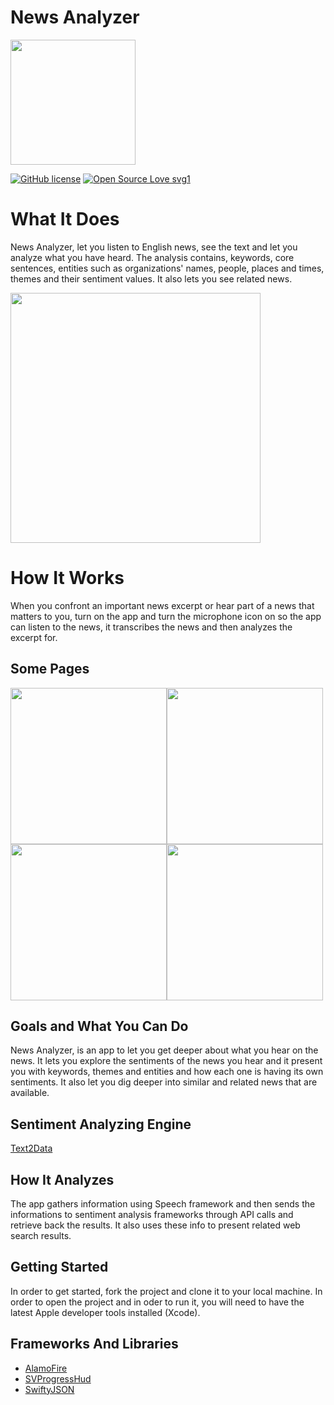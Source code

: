 # News Analyzer

<img src="https://user-images.githubusercontent.com/60321318/80937790-cd55ba80-8deb-11ea-958a-ca4e08fde68f.png" width="200">


[![GitHub license](https://img.shields.io/github/license/Naereen/StrapDown.js.svg)](https://github.com/Naereen/StrapDown.js/blob/master/LICENSE) [![Open Source Love svg1](https://badges.frapsoft.com/os/v1/open-source.svg?v=103)](https://github.com/ellerbrock/open-source-badges/)

# What It Does

News Analyzer, let you listen to English news, see the text and let you analyze what you have heard. The analysis contains, keywords, core sentences, entities such as organizations' names, people, places and times, themes and their sentiment values. It also lets you see related news.  

<img src="https://user-images.githubusercontent.com/60321318/80940201-45c07980-8df4-11ea-895f-9c7a65d69fe9.png" width="400">


# How It Works

When you confront an important news excerpt or hear part of a news that matters to you, turn on the app and turn the microphone icon on so the app can listen to the news, it transcribes the news and then analyzes the excerpt for. 

## Some Pages

<img src="https://user-images.githubusercontent.com/60321318/79543345-8903b400-80a2-11ea-9dc1-860dbdcd42f1.png" width="250"><img src="https://user-images.githubusercontent.com/60321318/79543349-8a34e100-80a2-11ea-9046-e0c0303bfe1d.png" width="250"><img src="https://user-images.githubusercontent.com/60321318/79543351-8bfea480-80a2-11ea-81af-543881f08a89.png" width="250"><img src="https://user-images.githubusercontent.com/60321318/79544025-9a998b80-80a3-11ea-81e7-0fcdee17b3a9.png" width="250">

## Goals and What You Can Do 

News Analyzer, is an app to let you get deeper about what you hear on the news. It lets you explore the sentiments of the news you hear and it present you with keywords, themes and entities and how each one is having its own sentiments. It also let you dig deeper into similar and related news that are available. 

## Sentiment Analyzing Engine

[Text2Data](https://text2data.com/) 

## How It Analyzes 

The app gathers information using Speech framework and then sends the informations to sentiment analysis frameworks through API calls and retrieve back the results. It also uses these info to present related web search results. 

## Getting Started

In order to get started, fork the project and clone it to your local machine. In order to open the project and in oder to run it, you will need to have the latest Apple developer tools installed (Xcode).

## Frameworks And Libraries 

* [AlamoFire](https://github.com/Alamofire/Alamofire)
* [SVProgressHud](https://github.com/SVProgressHUD/SVProgressHUD)
* [SwiftyJSON](https://github.com/SwiftyJSON/SwiftyJSON)


